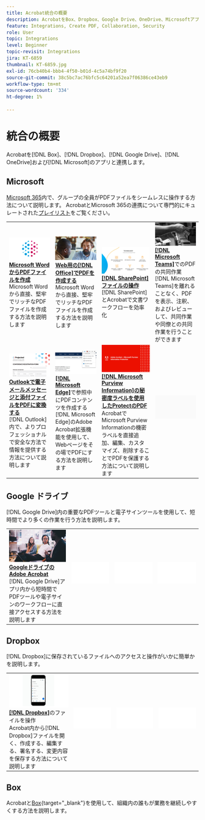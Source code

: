 ```yaml
---
title: Acrobat統合の概要
description: AcrobatをBox、Dropbox、Google Drive、OneDrive、Microsoftアプリケーションと連携
feature: Integrations, Create PDF, Collaboration, Security
role: User
topic: Integrations
level: Beginner
topic-revisit: Integrations
jira: KT-6859
thumbnail: KT-6859.jpg
exl-id: 76cb40b4-bbb4-4f50-b01d-4c5a74bf9f20
source-git-commit: 38c5bc7ac76bfc5c64201a52ea7f06386ce43eb9
workflow-type: tm+mt
source-wordcount: '334'
ht-degree: 1%

---
```


# 統合の概要

Acrobatを[!DNL Box]、[!DNL Dropbox]、[!DNL Google Drive]、[!DNL OneDrive]および[!DNL Microsoft]のアプリと連携します。

## Microsoft

[Microsoft 365](https://www.adobe.com/documentcloud/integrations/microsoft-office-365.html)内で、グループの全員がPDFファイルをシームレスに操作する方法について説明します。 AcrobatとMicrosoft 365の連携について専門的にキュレートされた[プレイリスト](https://experienceleague.adobe.com/en/playlists/acrobat-integrate-microsoft-365)をご覧ください。

<table style="table-layout:fixed">
<tr>
  <td>
    <a href="createfromword.md">
      <img alt="Microsoft WordからのPDFファイルの作成" src="../assets/create-word.png" />
    </a>
    <div>
    <a href="createfromword.md"><strong>Microsoft WordからPDFファイルを作成</strong></a>
    </div>
    Microsoft Wordから直接、堅牢でリッチなPDFファイルを作成する方法を説明します
    <br>
  </td>
  <td>
    <a href="createofficeweb.md">
      <img alt="Web用に[!DNL Office]でPDFを作成" src="../assets/office-web.png" />
    </a>
    <div>
    <a href="createofficeweb.md"><strong>Web用の[!DNL Office]でPDFを作成する</strong></a>
    </div>
    Microsoft Wordから直接、堅牢でリッチなPDFファイルを作成する方法を説明します
    <br>
  </td> 
  <td>
    <a href="acrobatandsp.md">
      <img alt="[!DNL SharePoint]ファイルの操作" src="../assets/work-sharepoint.png" />
    </a>
    <div>
    <a href="acrobatandsp.md"><strong>[!DNL SharePoint]ファイルの操作</strong></a>
    </div>
    [!DNL SharePoint]とAcrobatで文書ワークフローを効率化
    <br>
  </td>
  <td>
    <a href="acrobatandteams.md">
      <img alt="～でのPDF協力 [!DNL Microsoft Teams]" src="../assets/collaboration-teams.png" />
    </a>
    <div>
    <a href="acrobatandteams.md"><strong>[!DNL Microsoft Teams]</strong></a>でのPDFの共同作業
    </div>
    [!DNL Microsoft Teams]を離れることなく、PDFを表示、注釈、およびレビューして、共同作業や同僚との共同作業を行うことができます
    <br>
  </td>
</tr>
<tr>
  <td>
    <a href="outlook.md">
      <img alt="Outlookでの電子メールメッセージと添付ファイルのPDFへの変換" src="../assets/outlook.png" />
    </a>
    <div>
    <a href="outlook.md"><strong>Outlookで電子メールメッセージと添付ファイルをPDFに変換する</strong></a>
    </div>
    [!DNL Outlook]内で、よりプロフェッショナルで安全な方法で情報を提供する方法について説明します
    <br>
  </td>
  <td>
    <a href="edge.md">
      <img alt="で参照中にPDFコンテンツを作成する [!DNL Microsoft Edge]" src="../assets/edge.png" />
    </a>
    <div>
    <a href="edge.md"><strong>[!DNL Microsoft Edge]</strong></a>で参照中にPDFコンテンツを作成する
    </div>
    [!DNL Microsoft Edge]のAdobe Acrobat拡張機能を使用して、Webページをその場でPDFにする方法を説明します
    <br>
  </td>
  <td>
    <a href="microsoftsensitivitylabels.md">
      <img alt="[!DNL Microsoft Purview Information]の秘密度ラベルを使用したProtect PDF" src="../assets/purview.png" />
    </a>
    <div>
    <a href="microsoftsensitivitylabels.md"><strong>[!DNL Microsoft Purview Information]の秘密度ラベルを使用したProtectのPDF</strong></a>
    </div>
    AcrobatでMicrosoft Purview Informationの機密ラベルを直接追加、編集、カスタマイズ、削除することでPDFを保護する方法について説明します
    <br>
  </td>
  <td>
   <img alt="スペーサー" src="../assets/Grayspacer.png" />
    <div>
    <br>
  </td>
</tr>
</table>

## Google ドライブ

[!DNL Google Drive]内の重要なPDFツールと電子サインツールを使用して、短時間でより多くの作業を行う方法を説明します。

<table style="table-layout:fixed">
<tr>
  <td>
    <a href="acrobatandgoogle.md">
      <img alt="Googleドライブ向けAdobe Acrobat" src="../assets/google.png" />
    </a>
    <div>
    <a href="acrobatandgoogle.md"><strong>GoogleドライブのAdobe Acrobat</strong></a>
    </div>
    [!DNL Google Drive]アプリ内から短時間でPDFツールや電子サインのワークフローに直接アクセスする方法を説明します
    <br>
  </td>
  <td>
   <img alt="スペーサー" src="../assets/Whitespacer.png" />
    <div>
    <br>
  </td>
  <td>
   <img alt="スペーサー" src="../assets/Whitespacer.png" />
    <div>
    <br>
  </td>
  <td>
   <img alt="スペーサー" src="../assets/Whitespacer.png" />
    <div>
    <br>
  </td>
</tr>
</table>

## Dropbox

[!DNL Dropbox]に保存されているファイルへのアクセスと操作がいかに簡単かを説明します。

<table style="table-layout:fixed">
<tr>
  <td>
    <a href="acrobat-dropbox.md">
      <img alt="からのファイルを操作 [!DNL Dropbox]" src="../assets/work-dropbox.png" />
    </a>
    <div>
    <a href="acrobat-dropbox.md"><strong>[!DNL Dropbox]</strong></a>のファイルを操作
    </div>
    Acrobat内から[!DNL Dropbox]ファイルを開く、作成する、編集する、署名する、変更内容を保存する方法について説明します
    <br>
  </td>
  <td>
   <img alt="スペーサー" src="../assets/Whitespacer.png" />
    <div>
    <br>
  </td>
  <td>
   <img alt="スペーサー" src="../assets/Whitespacer.png" />
    <div>
    <br>
  </td>
  <td>
   <img alt="スペーサー" src="../assets/Whitespacer.png" />
    <div>
    <br>
  </td>
</tr>
</table>

## Box

Acrobatと[Box](https://www.adobe.com/documentcloud/integrations/box.html){target="_blank"}を使用して、組織内の誰もが業務を継続しやすくする方法を説明します。
